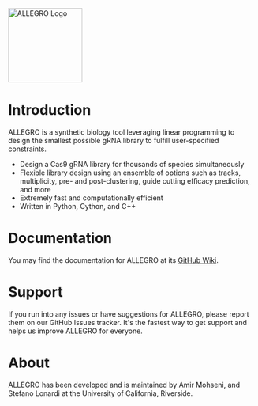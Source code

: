 <img width="150" alt="ALLEGRO Logo" src="https://github.com/AmirUCR/allegro/assets/46543443/d173addd-24ef-4532-a8b8-a902e9a8ec36">

# Introduction
ALLEGRO is a synthetic biology tool leveraging linear programming to design the smallest possible gRNA library to fulfill user-specified constraints.

- Design a Cas9 gRNA library for thousands of species simultaneously
- Flexible library design using an ensemble of options such as tracks, multiplicity, pre- and post-clustering, guide cutting efficacy prediction, and more
- Extremely fast and computationally efficient
- Written in Python, Cython, and C++

# Documentation
You may find the documentation for ALLEGRO at its [GitHub Wiki](https://github.com/ucrbioinfo/allegro/wiki).

# Support
If you run into any issues or have suggestions for ALLEGRO, please report them on our GitHub Issues tracker. It's the fastest way to get support and helps us improve ALLEGRO for everyone.

# About
ALLEGRO has been developed and is maintained by Amir Mohseni, and Stefano Lonardi at the University of California, Riverside.
